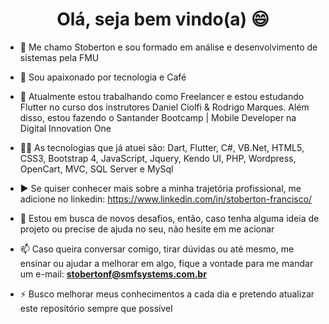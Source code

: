 ### 

<h1 align="center">Olá, seja bem vindo(a) 😄</h1>

- 🔭 Me chamo Stoberton e sou formado em análise e desenvolvimento de sistemas pela FMU

- 👋 Sou apaixonado por tecnologia e Café

- 🔭 Atualmente estou trabalhando como Freelancer e estou estudando Flutter no curso dos instrutores Daniel Ciolfi & Rodrigo Marques. Além disso, estou fazendo o Santander               Bootcamp | Mobile Developer na Digital Innovation One

- 👨‍💻 As tecnologias que já atuei são: Dart, Flutter, C#, VB.Net, HTML5, CSS3, Bootstrap 4, JavaScript, Jquery, Kendo UI, PHP, Wordpress, OpenCart, MVC, SQL Server e MySql

- ▶️  Se quiser conhecer mais sobre a minha trajetória profissional, me adicione no linkedin:
      https://www.linkedin.com/in/stoberton-francisco/

- 💬 Estou em busca de novos desafios, então, caso tenha alguma ideia de projeto ou precise de ajuda no seu, não hesite em me acionar

- 📫 Caso queira conversar comigo, tirar dúvidas ou até mesmo, me ensinar ou ajudar a melhorar em algo, fique a vontade para me mandar um e-mail: **stobertonf@smfsystems.com.br**

- ⚡ Busco melhorar meus conhecimentos a cada dia e pretendo atualizar este repositório sempre que possível  
